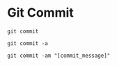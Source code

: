# Git Commit

```shell
git commit
```

```shell
git commit -a
```

```shell
git commit -am "[commit_message]"
```
